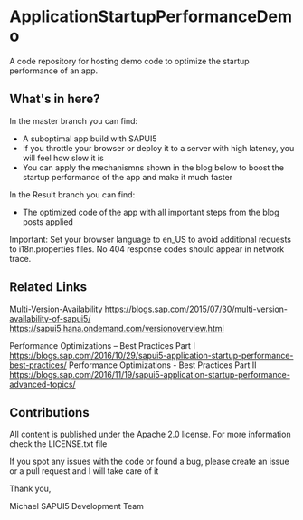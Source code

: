 # ApplicationStartupPerformanceDemo

A code repository for hosting demo code to optimize the startup performance of an app.

What's in here?
-----------------

In the master branch you can find:
* A suboptimal app build with SAPUI5
* If you throttle your browser or deploy it to a server with high latency, you will feel how slow it is
* You can apply the mechanismns shown in the blog below to boost the startup performance of the app and make it much faster
 
In the Result branch you can find:
* The optimized code of the app with all important steps from the blog posts applied

Important: Set your browser language to en_US to avoid additional requests to i18n.properties files. No 404 response codes should appear in network trace.

Related Links
-------------

Multi-Version-Availability
https://blogs.sap.com/2015/07/30/multi-version-availability-of-sapui5/
https://sapui5.hana.ondemand.com/versionoverview.html

Performance Optimizations – Best Practices Part I
https://blogs.sap.com/2016/10/29/sapui5-application-startup-performance-best-practices/
Performance Optimizations - Best Practices Part II
https://blogs.sap.com/2016/11/19/sapui5-application-startup-performance-advanced-topics/

Contributions
-------------

All content is published under the Apache 2.0 license.
For more information check the LICENSE.txt file

If you spot any issues with the code or found a bug, please create an issue or a pull request and I will take care of it

Thank you,

Michael
SAPUI5 Development Team